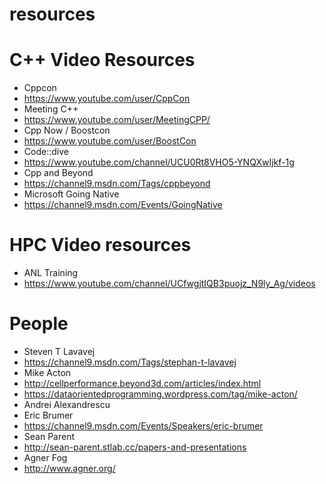 # resources

# C++ Video Resources
* Cppcon
 * https://www.youtube.com/user/CppCon
* Meeting C++
 * https://www.youtube.com/user/MeetingCPP/
* Cpp Now / Boostcon
 * https://www.youtube.com/user/BoostCon
* Code::dive
 * https://www.youtube.com/channel/UCU0Rt8VHO5-YNQXwIjkf-1g
* Cpp and Beyond
 * https://channel9.msdn.com/Tags/cppbeyond
* Microsoft Going Native
 * https://channel9.msdn.com/Events/GoingNative
 
# HPC Video resources
* ANL Training
 * https://www.youtube.com/channel/UCfwgjtIQB3puojz_N9ly_Ag/videos

# People
* Steven T Lavavej
 * https://channel9.msdn.com/Tags/stephan-t-lavavej
* Mike Acton
 * http://cellperformance.beyond3d.com/articles/index.html
 * https://dataorientedprogramming.wordpress.com/tag/mike-acton/
* Andrei Alexandrescu
* Eric Brumer
 * https://channel9.msdn.com/Events/Speakers/eric-brumer
* Sean Parent
 * http://sean-parent.stlab.cc/papers-and-presentations
* Agner Fog
 * http://www.agner.org/

